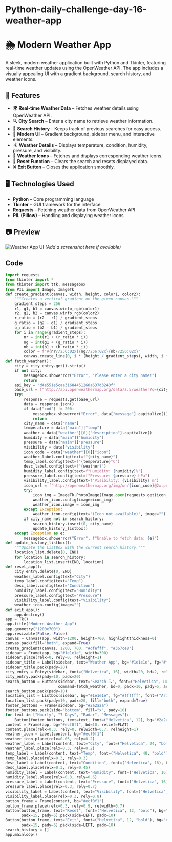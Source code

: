 # Python-daily-challenge-day-16-weather-app
# 🌦️ Modern Weather App  

A sleek, modern weather application built with Python and Tkinter, featuring real-time weather updates using the OpenWeather API. The app includes a visually appealing UI with a gradient background, search history, and weather icons.

## 🚀 Features  

- 🌍 **Real-time Weather Data** – Fetches weather details using OpenWeather API.  
- 🔍 **City Search** – Enter a city name to retrieve weather information.  
- 📜 **Search History** – Keeps track of previous searches for easy access.  
- 🎨 **Modern UI** – Gradient background, sidebar menu, and interactive elements.  
- ☀️ **Weather Details** – Displays temperature, condition, humidity, pressure, and visibility.  
- 🌄 **Weather Icons** – Fetches and displays corresponding weather icons.  
- 🔄 **Reset Function** – Clears the search and resets displayed data.  
- ❌ **Exit Button** – Closes the application smoothly.  

## 🖥️ Technologies Used  

- **Python** – Core programming language  
- **Tkinter** – GUI framework for the interface  
- **Requests** – Fetching weather data from OpenWeather API  
- **PIL (Pillow)** – Handling and displaying weather icons  

## 📷 Preview  

![Weather App UI](#) *(Add a screenshot here if available)*  

## Code
```python
import requests
from tkinter import *
from tkinter import ttk, messagebox
from PIL import Image, ImageTk
def create_gradient(canvas, width, height, color1, color2):
    """Creates a vertical gradient on the given canvas."""
    gradient_steps = 256
    r1, g1, b1 = canvas.winfo_rgb(color1)
    r2, g2, b2 = canvas.winfo_rgb(color2)
    r_ratio = (r2 - r1) / gradient_steps
    g_ratio = (g2 - g1) / gradient_steps
    b_ratio = (b2 - b1) / gradient_steps
    for i in range(gradient_steps):
        nr = int(r1 + (r_ratio * i))
        ng = int(g1 + (g_ratio * i))
        nb = int(b1 + (b_ratio * i))
        color = f"#{nr//256:02x}{ng//256:02x}{nb//256:02x}"
        canvas.create_line(0, i * (height / gradient_steps), width, i * (height / gradient_steps), fill=color)
def fetch_weather():
    city = city_entry.get().strip()
    if not city:
        messagebox.showerror("Error", "Please enter a city name!")
        return
    api_key = "d4e551e5caa31684451260a637d3243f"
    base_url = f"http://api.openweathermap.org/data/2.5/weather?q={city}&appid={api_key}&units=metric"
    try:
        response = requests.get(base_url)
        data = response.json()
        if data["cod"] != 200:
            messagebox.showerror("Error", data["message"].capitalize())
            return
        city_name = data["name"]
        temperature = data["main"]["temp"]
        weather = data["weather"][0]["description"].capitalize()
        humidity = data["main"]["humidity"]
        pressure = data["main"]["pressure"]
        visibility = data["visibility"]
        icon_code = data["weather"][0]["icon"]
        weather_label.config(text=f"{city_name}")
        temp_label.config(text=f"{temperature}°C")
        desc_label.config(text=f"{weather}")
        humidity_label.config(text=f"Humidity: {humidity}%")
        pressure_label.config(text=f"Pressure: {pressure} hPa")
        visibility_label.config(text=f"Visibility: {visibility} m")
        icon_url = f"http://openweathermap.org/img/wn/{icon_code}@2x.png"
        try:
            icon_img = ImageTk.PhotoImage(Image.open(requests.get(icon_url, stream=True).raw))
            weather_icon.config(image=icon_img)
            weather_icon.image = icon_img
        except Exception:
            weather_icon.config(text="(Icon not available)", image="")
        if city_name not in search_history:
            search_history.insert(0, city_name)
            update_history_listbox()
    except Exception as e:
        messagebox.showerror("Error", f"Unable to fetch data: {e}")
def update_history_listbox():
    """Update the ListBox with the current search history."""
    location_list.delete(0, END)
    for location in search_history:
        location_list.insert(END, location)
def reset_app():
    city_entry.delete(0, END)
    weather_label.config(text="City")
    temp_label.config(text="Temp")
    desc_label.config(text="Condition")
    humidity_label.config(text="Humidity")
    pressure_label.config(text="Pressure")
    visibility_label.config(text="Visibility")
    weather_icon.config(image="")
def exit_app():
    app.destroy()
app = Tk()
app.title("Modern Weather App")
app.geometry("1200x700")
app.resizable(False, False)
canvas = Canvas(app, width=1200, height=700, highlightthickness=0)
canvas.pack(fill="both", expand=True)
create_gradient(canvas, 1200, 700, "#dfefff", "#367ce8")
sidebar = Frame(app, bg="#1e1e1e", width=300)
sidebar.place(relx=0, rely=0, relheight=1)
sidebar_title = Label(sidebar, text="Weather App", bg="#1e1e1e", fg="#ffffff", font=("Arial", 20))
sidebar_title.pack(pady=20)
city_entry = Entry(sidebar, font=("Helvetica", 16), width=20, bd=2, relief=FLAT)
city_entry.pack(pady=10, padx=20)
search_button = Button(sidebar, text="Search 🔍", font=("Helvetica", 14), bg="#ecf0f1", fg="#2c3e50",
                       command=fetch_weather, bd=0, padx=10, pady=5, activebackground="#bdc3c7")
search_button.pack(pady=10)
location_list = Listbox(sidebar, bg="#1e1e1e", fg="#ffffff", font=("Arial", 14), selectbackground="#333")
location_list.pack(pady=10, padx=20, fill="both", expand=True)
footer_buttons = Frame(sidebar, bg="#2a2a2a")
footer_buttons.pack(side="bottom", fill="x", pady=10)
for text in ["Hourly", "7 Days", "Radar", "Messages"]:
    Button(footer_buttons, text=text, font=("Helvetica", 12), bg="#2a2a2a", fg="#ffffff").pack(side=LEFT, padx=10)
content = Frame(app, bg="#ecf0f1", bd=10, relief=FLAT)
content.place(relx=0.3, rely=0, relwidth=0.7, relheight=1)
weather_icon = Label(content, bg="#ecf0f1")
weather_icon.place(relx=0.05, rely=0.2)
weather_label = Label(content, text="City", font=("Helvetica", 24, "bold"), bg="#ecf0f1", fg="#34495e")
weather_label.place(relx=0.3, rely=0.2)
temp_label = Label(content, text="Temp", font=("Helvetica", 48, "bold"), bg="#ecf0f1", fg="#2c3e50")
temp_label.place(relx=0.3, rely=0.3)
desc_label = Label(content, text="Condition", font=("Helvetica", 16), bg="#ecf0f1", fg="#7f8c8d")
desc_label.place(relx=0.3, rely=0.45)
humidity_label = Label(content, text="Humidity", font=("Helvetica", 16), bg="#ecf0f1", fg="#2c3e50")
humidity_label.place(relx=0.3, rely=0.6)
pressure_label = Label(content, text="Pressure", font=("Helvetica", 16), bg="#ecf0f1", fg="#2c3e50")
pressure_label.place(relx=0.3, rely=0.7)
visibility_label = Label(content, text="Visibility", font=("Helvetica", 16), bg="#ecf0f1", fg="#2c3e50")
visibility_label.place(relx=0.3, rely=0.8)
button_frame = Frame(content, bg="#ecf0f1")
button_frame.place(relx=0.3, rely=0.9, relwidth=0.7)
Button(button_frame, text="Reset", font=("Helvetica", 12, "bold"), bg="#e74c3c", fg="white", command=reset_app,
       padx=15, pady=5).pack(side=LEFT, padx=10)
Button(button_frame, text="Exit", font=("Helvetica", 12, "bold"), bg="#e74c3c", fg="white", command=exit_app,
       padx=15, pady=5).pack(side=LEFT, padx=10)
search_history = []
app.mainloop()
